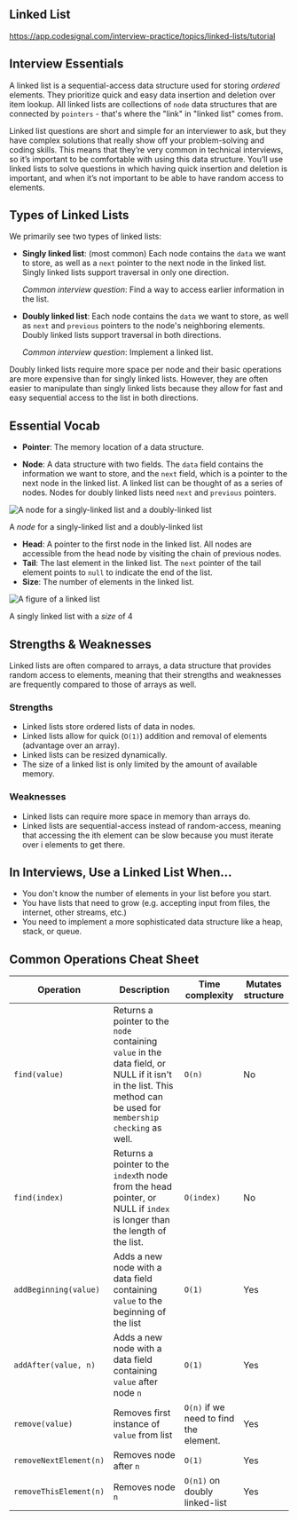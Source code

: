 ## Linked List

https://app.codesignal.com/interview-practice/topics/linked-lists/tutorial

## Interview Essentials

A linked list is a sequential-access data structure used for storing _ordered_ elements. They prioritize quick and easy data insertion and deletion over item lookup. All linked lists are collections of `node` data structures that are connected by `pointers` - that's where the "link" in "linked list" comes from.

Linked list questions are short and simple for an interviewer to ask, but they have complex solutions that really show off your problem-solving and coding skills. This means that they’re very common in technical interviews, so it’s important to be comfortable with using this data structure. You’ll use linked lists to solve questions in which having quick insertion and deletion is important, and when it’s not important to be able to have random access to elements.

## Types of Linked Lists

We primarily see two types of linked lists:

- **Singly linked list**: (most common)
  Each node contains the `data` we want to store, as well as a `next` pointer to the next node in the linked list. Singly linked lists support traversal in only one direction.

  _Common interview question_: Find a way to access earlier information in the list.

- **Doubly linked list**:
  Each node contains the `data` we want to store, as well as `next` and `previous` pointers to the node's neighboring elements. Doubly linked lists support traversal in both directions.

  _Common interview question_: Implement a linked list.

Doubly linked lists require more space per node and their basic operations are more expensive than for singly linked lists. However, they are often easier to manipulate than singly linked lists because they allow for fast and easy sequential access to the list in both directions.

## Essential Vocab

- **Pointer**: The memory location of a data structure.

- **Node**: A data structure with two fields. The `data` field contains the information we want to store, and the `next` field, which is a pointer to the next node in the linked list. A linked list can be thought of as a series of nodes. Nodes for doubly linked lists need `next` and `previous` pointers.

![A _node_ for a singly-linked list and a doubly-linked list](https://codefightsuserpics.s3.amazonaws.com/tutorials/linked-lists/node_example.png 'A _node_ for a singly-linked list and a doubly-linked list')

A _node_ for a singly-linked list and a doubly-linked list

- **Head**: A pointer to the first node in the linked list. All nodes are accessible from the head node by visiting the chain of previous nodes.
- **Tail**: The last element in the linked list. The `next` pointer of the tail element points to `null` to indicate the end of the list.
- **Size**: The number of elements in the linked list.

![A figure of a linked list](https://codefightsuserpics.s3.amazonaws.com/tutorials/linked-lists/linked_list.png 'A figure of a linked list')

A singly linked list with a _size_ of 4

## Strengths & Weaknesses

Linked lists are often compared to arrays, a data structure that provides random access to elements, meaning that their strengths and weaknesses are frequently compared to those of arrays as well.

### Strengths

- Linked lists store ordered lists of data in nodes.
- Linked lists allow for quick (`O(1)`) addition and removal of elements (advantage over an array).
- Linked lists can be resized dynamically.
- The size of a linked list is only limited by the amount of available memory.

### Weaknesses

- Linked lists can require more space in memory than arrays do.
- Linked lists are sequential-access instead of random-access, meaning that accessing the ith element can be slow because you must iterate over i elements to get there.

## In Interviews, Use a Linked List When...

- You don't know the number of elements in your list before you start.
- You have lists that need to grow (e.g. accepting input from files, the internet, other streams, etc.)
- You need to implement a more sophisticated data structure like a heap, stack, or queue.

## Common Operations Cheat Sheet

| Operation              | Description                                                                                                                                                       | Time complexity                        | Mutates structure |
| ---------------------- | ----------------------------------------------------------------------------------------------------------------------------------------------------------------- | -------------------------------------- | ----------------- |
| `find(value)`          | Returns a pointer to the `node` containing `value` in the data field, or NULL if it isn't in the list. This method can be used for `membership checking` as well. | `O(n)`                                 | No                |
| `find(index)`          | Returns a pointer to the `index`th node from the head pointer, or NULL if `index` is longer than the length of the list.                                          | `O(index)`                             | No                |
| `addBeginning(value)`  | Adds a new node with a data field containing `value` to the beginning of the list                                                                                 | `O(1)`                                 | Yes               |
| `addAfter(value, n)`   | Adds a new node with a data field containing `value` after node `n`                                                                                               | `O(1)`                                 | Yes               |
| `remove(value)`        | Removes first instance of `value` from list                                                                                                                       | `O(n)` if we need to find the element. | Yes               |
| `removeNextElement(n)` | Removes node after `n`                                                                                                                                            | `O(1)`                                 | Yes               |
| `removeThisElement(n)` | Removes node `n`                                                                                                                                                  | `O(n1)` on doubly linked-list          | Yes               |

